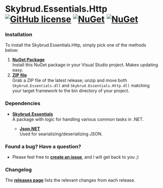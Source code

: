 # Skybrud.Essentials.Http [![GitHub license](https://img.shields.io/badge/license-MIT-blue.svg)](LICENSE.md) [![NuGet](https://img.shields.io/nuget/v/Skybrud.Essentials.Http.svg)](https://www.nuget.org/packages/Skybrud.Essentials) [![NuGet](https://img.shields.io/nuget/dt/Skybrud.Essentials.Http.svg)](https://www.nuget.org/packages/Skybrud.Essentials)

### Installation

To install the Skybrud.Essentials.Http, simply pick one of the methods below:

1. [**NuGet Package**][NuGetPackage]  
   Install this NuGet package in your Visual Studio project. Makes updating easy.
2. [**ZIP file**][GitHubRelease]  
   Grab a ZIP file of the latest release; unzip and move both `Skybrud.Essentials.dll` and `Skybrud.Essentials.Http.dll` matching your target framework to the bin directory of your project.



### Dependencies

- [**Skybrud.Essentials**](https://github.com/skybrud/Skybrud.Essentials)<br />A package with logic for handling various common tasks in .NET.

  - [**Json.NET**](https://github.com/jamesnk/newtonsoft.json)<br />Used for searializing/deserializing JSON.

  












### Found a bug? Have a question?

* Please feel free to [**create an issue**][Issues], and I will get back to you ;)



### Changelog

The [**releases page**][GitHubReleases] lists the relevant changes from each release.


   
[NuGetPackage]: https://www.nuget.org/packages/Skybrud.Essentials.Http
[GitHubRelease]: https://github.com/skybrud/Skybrud.Essentials.Http/releases/latest
[GitHubReleases]: https://github.com/skybrud/Skybrud.Essentials.Http/releases
[Changelog]: https://github.com/skybrud/Skybrud.Essentials.Http/releases
[Issues]: https://github.com/skybrud/Skybrud.Essentials.Http/issues
